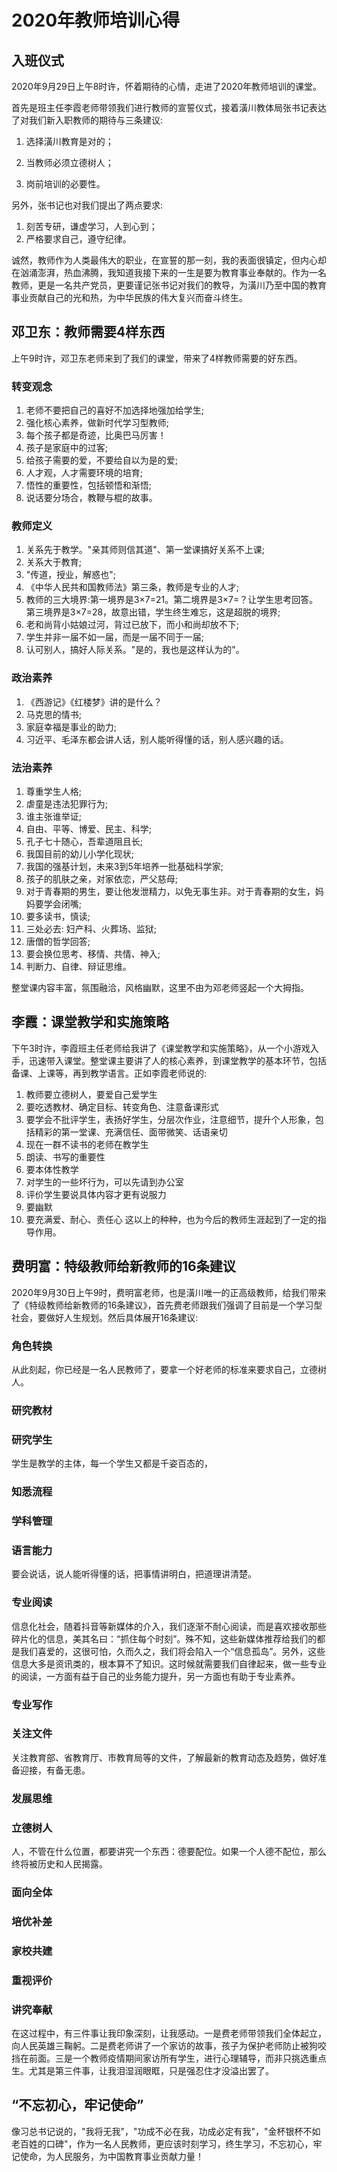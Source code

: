 # 2020年教师培训心得




## 入班仪式

2020年9月29日上午8时许，怀着期待的心情，走进了2020年教师培训的课堂。

首先是班主任李霞老师带领我们进行教师的宣誓仪式，接着潢川教体局张书记表达了对我们新入职教师的期待与三条建议:

1. 选择潢川教育是对的；

2. 当教师必须立德树人；
3. 岗前培训的必要性。

另外，张书记也对我们提出了两点要求:

1. 刻苦专研，谦虚学习，人到心到；
2. 严格要求自己，遵守纪律。

诚然，教师作为人类最伟大的职业，在宣誓的那一刻，我的表面很镇定，但内心却在汹涌澎湃，热血沸腾，我知道我接下来的一生是要为教育事业奉献的。作为一名教师，更是一名共产党员，更要谨记张书记对我们的教导，为潢川乃至中国的教育事业贡献自己的光和热，为中华民族的伟大复兴而奋斗终生。



## 邓卫东：教师需要4样东西

上午9时许，邓卫东老师来到了我们的课堂，带来了4样教师需要的好东西。

### 转变观念

1. 老师不要把自己的喜好不加选择地强加给学生;
2. 强化核心素养，做新时代学习型教师;
3. 每个孩子都是奇迹，比奥巴马厉害！
4. 孩子是家庭中的过客;
5. 给孩子需要的爱，不要给自以为是的爱;
6. 人才观，人才需要环境的培育;
7. 悟性的重要性，包括顿悟和渐悟;
8. 说话要分场合，教鞭与棍的故事。

### 教师定义

1. 关系先于教学。"亲其师则信其道"、第一堂课搞好关系不上课;
2. 关系大于教育;
3. "传道，授业，解惑也";
4. 《中华人民共和国教师法》第三条，教师是专业的人才;
5. 教师的三大境界:第一境界是3×7=21。第二境界是3×7=？让学生思考回答。第三境界是3×7=28，故意出错，学生终生难忘，这是超脱的境界;
6. 老和尚背小姑娘过河，背过已放下，而小和尚却放不下;
7. 学生并非一届不如一届，而是一届不同于一届;
8. 认可别人，搞好人际关系。"是的，我也是这样认为的"。

### 政治素养

1. 《西游记》《红楼梦》讲的是什么？
2. 马克思的情书;
3. 家庭幸福是事业的助力;
4. 习近平、毛泽东都会讲人话，别人能听得懂的话，别人感兴趣的话。

### 法治素养

1. 尊重学生人格;
2. 虐童是违法犯罪行为;
3. 谁主张谁举证;
4. 自由、平等、博爱、民主、科学;
5. 孔子七十随心，吾辈道阻且长;
6. 我国目前的幼儿小学化现状;
7. 我国的强基计划，未来3到5年培养一批基础科学家;
8. 孩子的肌肤之亲，对家依恋，严父慈母;
9. 对于青春期的男生，要让他发泄精力，以免无事生非。对于青春期的女生，妈妈要学会闭嘴;
10. 要多读书，慎读;
11. 三处必去: 妇产科、火葬场、监狱;
12. 唐僧的哲学回答;
13. 要会换位思考、移情、共情、神入;
14. 判断力、自律、辩证思维。

整堂课内容丰富，氛围融洽，风格幽默，这里不由为邓老师竖起一个大拇指。

## 李霞：课堂教学和实施策略

下午3时许，李霞班主任老师给我讲了《课堂教学和实施策略》，从一个小游戏入手，迅速带入课堂。整堂课主要讲了人的核心素养，到课堂教学的基本环节，包括备课、上课等，再到教学语言。正如李霞老师说的:

1. 教师要立德树人，要爱自己爱学生
2. 要吃透教材、确定目标、转变角色、注意备课形式
3. 要学会不批评学生，表扬好学生，分层次作业，注意细节，提升个人形象，包括精彩的第一堂课、充满信任、面带微笑、话语亲切
4. 现在一群不读书的老师在教学生
5. 朗读、书写的重要性
6. 要本体性教学
7. 对学生的一些坏行为，可以先请到办公室
8. 评价学生要说具体内容才更有说服力
9. 要幽默
10. 要充满爱、耐心、责任心
    这以上的种种，也为今后的教师生涯起到了一定的指导作用。



## 费明富：特级教师给新教师的16条建议

2020年9月30日上午9时，费明富老师，也是潢川唯一的正高级教师，给我们带来了《特级教师给新教师的16条建议》，首先费老师跟我们强调了目前是一个学习型社会，要做好人生规划。然后具体展开16条建议:

### 角色转换

从此刻起，你已经是一名人民教师了，要拿一个好老师的标准来要求自己，立德树人。

### 研究教材

### 研究学生

学生是教学的主体，每一个学生又都是千姿百态的，

### 知悉流程

### 学科管理

### 语言能力

要会说话，说人能听得懂的话，把事情讲明白，把道理讲清楚。

### 专业阅读

信息化社会，随着抖音等新媒体的介入，我们逐渐不耐心阅读，而是喜欢接收那些碎片化的信息，美其名曰：“抓住每个时刻”。殊不知，这些新媒体推荐给我们的都是我们喜爱的，这很可怕，久而久之，我们将会陷入一个“信息孤岛”。另外，这些信息大多是资讯类的，根本算不了知识。这时候就需要我们自律起来，做一些专业的阅读，一方面有益于自己的业务能力提升，另一方面也有助于专业素养。

### 专业写作

### 关注文件

关注教育部、省教育厅、市教育局等的文件，了解最新的教育动态及趋势，做好准备迎接，有备无患。

### 发展思维

### 立德树人

人，不管在什么位置，都要讲究一个东西：德要配位。如果一个人德不配位，那么终将被历史和人民揭露。

### 面向全体

### 培优补差

### 家校共建

### 重视评价

### 讲究奉献

在这过程中，有三件事让我印象深刻，让我感动。一是费老师带领我们全体起立，向人民英雄三鞠躬。二是费老师讲了一个家访的故事，孩子为保护老师防止被狗咬挡在前面。三是一个教师疫情期间家访所有学生，进行心理辅导，而非只挑选重点生。尤其是第三件事，让我泪湿润眼眶，只是强忍住才没溢出罢了。

## “不忘初心，牢记使命”


像习总书记说的，"我将无我"，"功成不必在我，功成必定有我"，"金杯银杯不如老百姓的口碑"，作为一名人民教师，更应该时刻学习，终生学习，不忘初心，牢记使命，为人民服务，为中国教育事业贡献力量！


